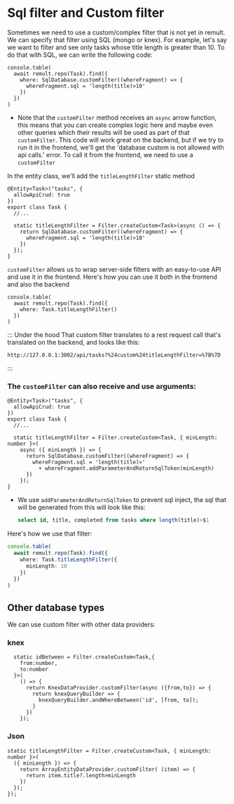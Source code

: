 # Sql filter and Custom filter
Sometimes we need to use a custom/complex filter that is not yet in remult.
We can specify that filter using SQL (mongo or knex). 
For example, let's say we want to filter and see only tasks whose title length is greater than 10.
To do that with SQL, we can write the following code:

```ts{3-5}
console.table(
  await remult.repo(Task).find({
    where: SqlDatabase.customFilter((whereFragment) => {
      whereFragment.sql = 'length(title)>10'
    })
  })
)
```
* Note that the `customFilter` method receives an `async` arrow function, this means that you can create complex logic here and maybe even other queries which their results will be used as part of that `customFilter`.
This code will work great on the backend, but if we try to run it in the frontend, we'll get the 'database custom is not allowed with api calls.' error.
To call it from the frontend, we need to use a `customFilter`

In the entity class, we'll add the `titleLengthFilter` static method
```ts{7-11}
@Entity<Task>("tasks", {
  allowApiCrud: true
})
export class Task {
  //...
  
  static titleLengthFilter = Filter.createCustom<Task>(async () => {
    return SqlDatabase.customFilter((whereFragment) => {
      whereFragment.sql = 'length(title)>10'
    })
  });
}
```
`customFilter` allows us to wrap server-side filters with an easy-to-use API and use it in the frontend.
Here's how you can use it both in the frontend and also the backend

```ts{3}
console.table(
  await remult.repo(Task).find({
    where: Task.titleLengthFilter()
  })
)
```
::: Under the hood
That custom filter translates to a rest request call that's translated on the backend, and looks like this:
```
http://127.0.0.1:3002/api/tasks?%24custom%24titleLengthFilter=%7B%7D
```
:::

### The `customFilter` can also receive and use arguments:

```ts{7-13}
@Entity<Task>("tasks", {
  allowApiCrud: true
})
export class Task {
  //...
  
  static titleLengthFilter = Filter.createCustom<Task, { minLength: number }>(
    async ({ minLength }) => {
      return SqlDatabase.customFilter((whereFragment) => {
        whereFragment.sql = 'length(title)>' 
          + whereFragment.addParameterAndReturnSqlToken(minLength)
      })
    });
}
```
* We use `addParameterAndReturnSqlToken` to prevent sql inject, the sql that will be generated from this will look like this:
  ```sql
  select id, title, completed from tasks where length(title)>$1
  ```

Here's how we use that filter:
```ts
console.table(
  await remult.repo(Task).find({
    where: Task.titleLengthFilter({
      minLength: 10
    })
  })
)
```

## Other database types
We can use custom filter with other data providers:
### knex
```ts{7-9}
  static idBetween = Filter.createCustom<Task,{
    from:number,
    to:number
  }>(
    () => {
      return KnexDataProvider.customFilter(async ({from,to}) => {
        return knexQueryBuilder => {
          knexQueryBuilder.andWhereBetween('id', [from, to]);
        }
      })
    });

```
### Json
```ts{3-5}
static titleLengthFilter = Filter.createCustom<Task, { minLength: number }>(
  ({ minLength }) => {
    return ArrayEntityDataProvider.customFilter( (item) => {
      return item.title?.length>minLength
    })
  });
});
```